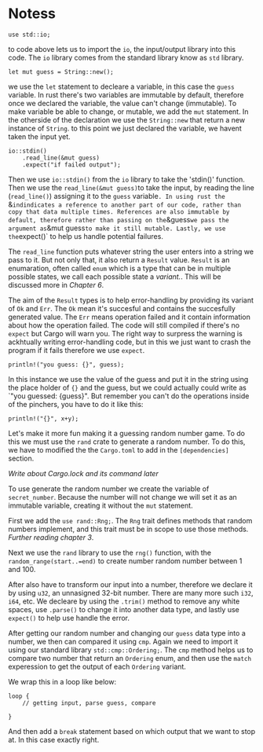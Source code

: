 # Notess

```use std::io;```

to code above lets us to import the `io`, the input/output library into this code. The `io` library comes from the standard library know as `std` library.

```let mut guess = String::new();```

we use the `let` statement to decleare a variable, in this case the `guess` variable. In rust there's two variables are immutable by default, therefore once we declared the variable, the value can't change (immutable). To make variable be able to change, or mutable, we add the `mut` statement. In the otherside of the declaration we use the `String::new` that return a new instance of `String`. to this point we just declared the variable, we havent taken the input yet.


```
io::stdin()
    .read_line(&mut guess)
    .expect("if failed output");

```

Then we use `io::stdin()` from the `io` library to take the 'stdin()' function. Then we use the `read_line(&mut guess)`to take the input, by reading the line (`read_line()`) assigning it to the `guess` variable`. In using rust the `&` indindicates a reference to another part of our code, rather than copy that data multiple times. References are also immutable by default, therefore rather than passing on the `&guess` we pass the argument as `&mut guess` to make it still mutable. Lastly, we use the `expect()` to help us handle potential failures.

The `read_line` function puts whatever string the user enters into a string we pass to it. But not only that, it also return a `Result` value. `Result` is an enumaration, often called `enum` which is a type that can be in multiple possible states, we call each possible state a *variant.*. This will be discussed more in *Chapter 6*.

The aim of the `Result` types is to help error-handling by providing its variant of `Ok` and `Err`. The `Ok` mean it's succesful and contains the succesfully generated value. The `Err` means operation failed and it contain information about how the operation failed. The code will still compiled if there's no `expect` but Cargo will warn you. The right way to surpress the warning is ackhtually writing error-handling code, but in this we just want to crash the program if it fails therefore we use `expect`.

```
println!("you guess: {}", guess);
```

In this instance we use the value of the guess and put it in the string using the place holder of `{}` and the guess, but we could actually could write as `"you guessed: {guess}". But remember you can't do the operations inside of the pinchers, you have to do it like this:

```
println!("{}", x+y);
```

Let's make it more fun making it a guessing random number game. To do this we must use the `rand` crate to generate a random number. To do this, we have to modified the the `Cargo.toml` to add in the `[dependencies]` section. 

*Write about Cargo.lock and its command later*

To use generate the random number we create the variable of `secret_number`. Because the number will not change we will set it as an immutable variable, creating it without the `mut` statement. 

First we add the `use rand::Rng;`. The `Rng` trait defines methods that random numbers implement, and this trait must be in scope to use those methods. *Further reading chapter 3*.

Next we use the `rand` library to use the `rng()` function, with the `random_range(start..=end)` to create number random number between 1 and 100.

After also have to transform our input into a number, therefore we declare it by using `u32`, an unnasigned 32-bit number. There are many more such `i32`, `i64`, etc. We decleare by using the `.trim()` method to remove any white spaces, use `.parse()` to change it into another data type, and lastly use `expect()` to help use handle the error.

After getting our random number and changing our `guess` data type into a number, we then can compared it using `cmp`. Again we need to import it using our standard library `std::cmp::Ordering;`. The `cmp` method helps us to compare two number that return an `Ordering` enum, and then use the `match` experession to get the output of each `Ordering` variant.

We wrap this in a loop like below:

```
loop {
    // getting input, parse guess, compare

}
```

And then add a `break` statement based on which output that we want to stop at. In this case exactly right.
